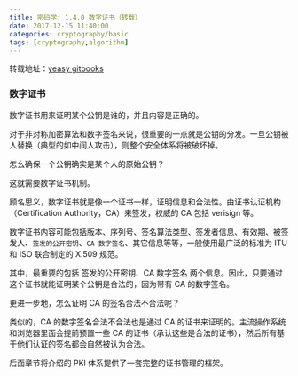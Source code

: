 ```yaml
---
title: 密码学: 1.4.0 数字证书（转载）
date: 2017-12-15 11:40:00
categories: cryptography/basic
tags: [cryptography,algorithm]
---
```


转载地址：[yeasy gitbooks](https://yeasy.gitbooks.io/blockchain_guide/content/crypto/cert.html)

### 数字证书
数字证书用来证明某个公钥是谁的，并且内容是正确的。

对于非对称加密算法和数字签名来说，很重要的一点就是公钥的分发。一旦公钥被人替换（典型的如中间人攻击），则整个安全体系将被破坏掉。

怎么确保一个公钥确实是某个人的原始公钥？

这就需要数字证书机制。

顾名思义，数字证书就是像一个证书一样，证明信息和合法性。由证书认证机构（Certification Authority，CA）来签发，权威的 CA 包括 verisign 等。

数字证书内容可能包括版本、序列号、签名算法类型、签发者信息、有效期、被签发人、`签发的公开密钥`、`CA 数字签名`、其它信息等等，一般使用最广泛的标准为 ITU 和 ISO 联合制定的 X.509 规范。

其中，最重要的包括 签发的公开密钥、CA 数字签名 两个信息。因此，只要通过这个证书就能证明某个公钥是合法的，因为带有 CA 的数字签名。

更进一步地，怎么证明 CA 的签名合法不合法呢？

类似的，CA 的数字签名合法不合法也是通过 CA 的证书来证明的。主流操作系统和浏览器里面会提前预置一些 CA 的证书（承认这些是合法的证书），然后所有基于他们认证的签名都会自然被认为合法。

后面章节将介绍的 PKI 体系提供了一套完整的证书管理的框架。
